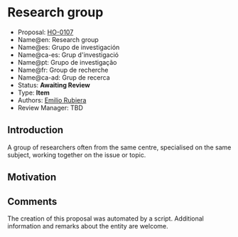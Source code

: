 # Research group

* Proposal: [HO-0107](0107-research-group.md)
* Name@en: Research group
* Name@es: Grupo de investigación
* Name@ca-es: Grup d'investigació
* Name@pt: Grupo de investigação
* Name@fr: Group de recherche
* Name@ca-ad: Grup de recerca
* Status: **Awaiting Review**
* Type: **Item**
* Authors: [Emilio Rubiera](https://github.com/spitxa)
* Review Manager: TBD

## Introduction

A group of researchers often from the same centre, specialised on the same subject, working together on the issue or topic.

## Motivation

## Comments
The creation of this proposal was automated by a script. Additional information and remarks about the entity are welcome.
